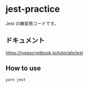 # jest-practice
Jest の練習用コードです。

## ドキュメント
https://typescriptbook.jp/tutorials/jest

## How to use
```bash
yarn jest
```
